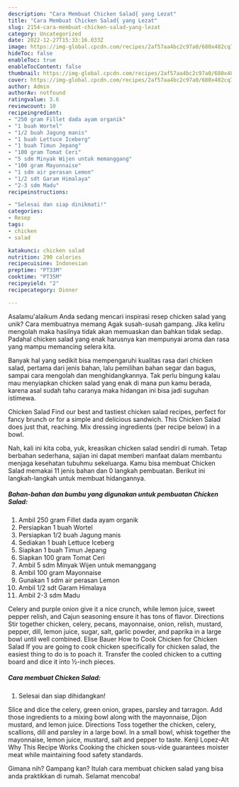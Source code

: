 ```yaml
---
description: "Cara Membuat Chicken Salad{ yang Lezat"
title: "Cara Membuat Chicken Salad{ yang Lezat"
slug: 2154-cara-membuat-chicken-salad-yang-lezat
category: Uncategorized
date: 2022-12-27T15:33:16.033Z
image: https://img-global.cpcdn.com/recipes/2af57aa4bc2c97a0/680x482cq70/chicken-salad-foto-resep-utama.jpg
hideToc: false
enableToc: true
enableTocContent: false
thumbnail: https://img-global.cpcdn.com/recipes/2af57aa4bc2c97a0/680x482cq70/chicken-salad-foto-resep-utama.jpg
cover: https://img-global.cpcdn.com/recipes/2af57aa4bc2c97a0/680x482cq70/chicken-salad-foto-resep-utama.jpg
author: Admin
authorAv: notfound
ratingvalue: 3.6
reviewcount: 10
recipeingredient:
- "250 gram Fillet dada ayam organik"
- "1 buah Wortel"
- "1/2 buah Jagung manis"
- "1 buah Lettuce Iceberg"
- "1 buah Timun Jepang"
- "100 gram Tomat Ceri"
- "5 sdm Minyak Wijen untuk memanggang"
- "100 gram Mayonnaise"
- "1 sdm air perasan Lemon"
- "1/2 sdt Garam Himalaya"
- "2-3 sdm Madu"
recipeinstructions:

- "Selesai dan siap dinikmati!"
categories:
- Resep
tags:
- chicken
- salad

katakunci: chicken salad 
nutrition: 290 calories
recipecuisine: Indonesian
preptime: "PT33M"
cooktime: "PT35M"
recipeyield: "2"
recipecategory: Dinner

---
```



Asalamu'alaikum Anda sedang mencari inspirasi resep chicken salad yang unik? Cara membuatnya memang Agak susah-susah gampang. Jika keliru mengolah maka hasilnya tidak akan memuaskan dan bahkan tidak sedap. Padahal chicken salad yang enak harusnya kan mempunyai aroma dan rasa yang mampu memancing selera kita.


Banyak hal yang sedikit bisa mempengaruhi kualitas rasa dari chicken salad, pertama dari jenis bahan, lalu pemilihan bahan segar dan bagus, sampai cara mengolah dan menghidangkannya. Tak perlu bingung kalau mau menyiapkan chicken salad yang enak di mana pun kamu berada, karena asal sudah tahu caranya maka hidangan ini bisa jadi suguhan istimewa.

Chicken Salad Find our best and tastiest chicken salad recipes, perfect for fancy brunch or for a simple and delicious sandwich. This Chicken Salad does just that, reaching. Mix dressing ingredients (per recipe below) in a bowl.


Nah, kali ini kita coba, yuk, kreasikan chicken salad sendiri di rumah. Tetap berbahan sederhana, sajian ini dapat memberi manfaat dalam membantu menjaga kesehatan tubuhmu sekeluarga. Kamu bisa membuat Chicken Salad memakai 11 jenis bahan dan 0 langkah pembuatan. Berikut ini langkah-langkah untuk membuat hidangannya.

<!--inarticleads1-->

##### Bahan-bahan dan bumbu yang digunakan untuk pembuatan Chicken Salad:

1. Ambil 250 gram Fillet dada ayam organik
1. Persiapkan 1 buah Wortel
1. Persiapkan 1/2 buah Jagung manis
1. Sediakan 1 buah Lettuce Iceberg
1. Siapkan 1 buah Timun Jepang
1. Siapkan 100 gram Tomat Ceri
1. Ambil 5 sdm Minyak Wijen untuk memanggang
1. Ambil 100 gram Mayonnaise
1. Gunakan 1 sdm air perasan Lemon
1. Ambil 1/2 sdt Garam Himalaya
1. Ambil 2-3 sdm Madu


Celery and purple onion give it a nice crunch, while lemon juice, sweet pepper relish, and Cajun seasoning ensure it has tons of flavor. Directions Stir together chicken, celery, pecans, mayonnaise, onion, relish, mustard, pepper, dill, lemon juice, sugar, salt, garlic powder, and paprika in a large bowl until well combined. Elise Bauer How to Cook Chicken for Chicken Salad If you are going to cook chicken specifically for chicken salad, the easiest thing to do is to poach it. Transfer the cooled chicken to a cutting board and dice it into ½-inch pieces. 

<!--inarticleads2-->

##### Cara membuat Chicken Salad:


1. Selesai dan siap dihidangkan!

Slice and dice the celery, green onion, grapes, parsley and tarragon. Add those ingredients to a mixing bowl along with the mayonnaise, Dijon mustard, and lemon juice. Directions Toss together the chicken, celery, scallions, dill and parsley in a large bowl. In a small bowl, whisk together the mayonnaise, lemon juice, mustard, salt and pepper to taste. Kenji Lopez-Alt Why This Recipe Works Cooking the chicken sous-vide guarantees moister meat while maintaining food safety standards. 

Gimana nih? Gampang kan? Itulah cara membuat chicken salad yang bisa anda praktikkan di rumah. Selamat mencoba!
